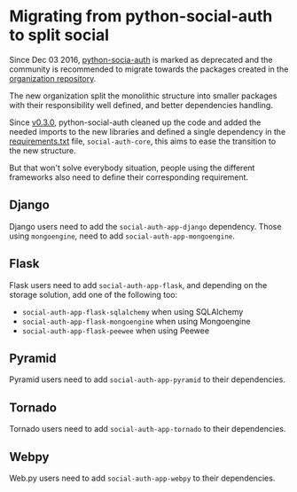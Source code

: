 # Migrating from python-social-auth to split social

Since Dec 03 2016, [python-socia-auth](https://github.com/omab/python-social-auth)
is marked as deprecated and the community is recommended to migrate
towards the packages created in the [organization repository](https://github.com/python-social-auth/social-core).

The new organization split the monolithic structure into smaller
packages with their responsibility well defined, and better
dependencies handling.

Since [v0.3.0](https://github.com/omab/python-social-auth/tree/v0.3.0),
python-social-auth cleaned up the code and added the needed imports to
the new libraries and defined a single dependency in the [requirements.txt](https://github.com/omab/python-social-auth/blob/v0.3.0/requirements.txt)
file, `social-auth-core`, this aims to ease the transition to the new structure.

But that won't solve everybody situation, people using the different
frameworks also need to define their corresponding requirement.

## Django

Django users need to add the `social-auth-app-django`
dependency. Those using `mongoengine`, need to add
`social-auth-app-mongoengine`.

## Flask

Flask users need to add `social-auth-app-flask`, and depending on the
storage solution, add one of the following too:

  - `social-auth-app-flask-sqlalchemy` when using SQLAlchemy
  - `social-auth-app-flask-mongoengine` when using Mongoengine
  - `social-auth-app-flask-peewee` when using Peewee

## Pyramid

Pyramid users need to add `social-auth-app-pyramid` to their dependencies.

## Tornado

Tornado users need to add `social-auth-app-tornado` to their dependencies.

## Webpy

Web.py users need to add `social-auth-app-webpy` to their dependencies.
